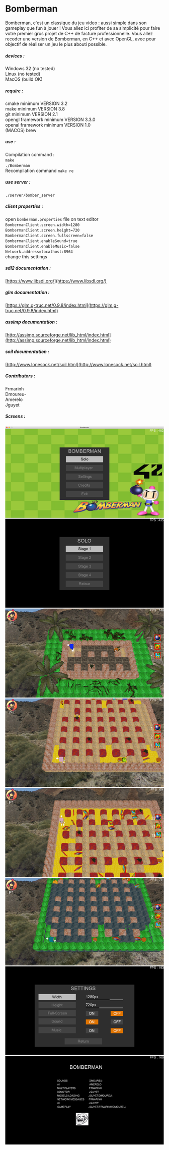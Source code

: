# Bomberman
Bomberman, c'est un classique du jeu video : aussi simple dans son gameplay que fun à jouer ! Vous allez ici profiter de sa simplicité pour faire votre premier gros projet de C++ de facture professionnelle. Vous allez recoder une version de Bomberman, en C++ et avec OpenGL, avec pour objectif de réaliser un jeu le plus abouti possible.

##### devices :
Windows 32 (no tested)  
Linux (no tested)  
MacOS (build OK)  

##### require :
cmake minimum VERSION 3.2  
make minimum VERSION 3.8  
git minimum VERSION 2.1  
opengl framework minimum VERSION 3.3.0  
openal framework minimum VERSION 1.0  
(MACOS) brew  

##### use :
Compilation command :  
`make`  
`./Bomberman`  
Recompilation command `make re`  

##### use server :
`./server/bomber_server`   

##### client properties :
open `bomberman.properties` file on text editor  
`BombermanClient.screen.width=1280`  
`BombermanClient.screen.height=720`  
`BombermanClient.screen.fullscreen=false`  
`BombermanClient.enableSound=true`  
`BombermanClient.enableMusic=false`  
`Network.address=localhost:8964`  
change this settings  

##### sdl2 documentation :
[https://www.libsdl.org/](https://www.libsdl.org/)  

##### glm documentation :
[https://glm.g-truc.net/0.9.8/index.html](https://glm.g-truc.net/0.9.8/index.html)  

##### assimp documentation :
[http://assimp.sourceforge.net/lib_html/index.html](http://assimp.sourceforge.net/lib_html/index.html)  

##### soil documentation :
[http://www.lonesock.net/soil.html](http://www.lonesock.net/soil.html)  

##### Contributors :
Frmarinh    
Dmoureu-  
Amerelo   
Jguyet   

##### Screens :
<img src="./images/menu.png">
<img src="./images/solo.png">
<img src="./images/solo1.png">
<img src="./images/solo2.png">
<img src="./images/solo3.png">
<img src="./images/solo4.png">
<img src="./images/settings.png">
<img src="./images/credit.png">
